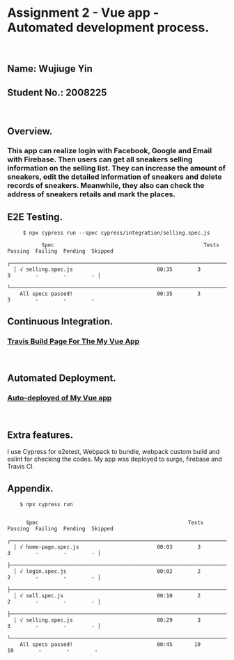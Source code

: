 # Assignment 2 - Vue app - Automated development process.

<br>

## Name: Wujiuge Yin  ##
## Student No.: 2008225 ##
<br>

## Overview.
### This app can realize login with Facebook, Google and Email with Firebase. Then users can get all sneakers selling information on the selling list. They can increase the amount of sneakers, edit the detailed information of sneakers and delete records of sneakers. Meanwhile, they also can check the address of sneakers retails and mark the places.

## E2E Testing.
```
     $ npx cypress run --spec cypress/integration/selling.spec.js

           Spec                                                Tests  Passing  Failing  Pending  Skipped
  ┌────────────────────────────────────────────────────────────────────────────────────────────────┐
  │ √ selling.spec.js                           00:35        3        3        -        -        - │
  └────────────────────────────────────────────────────────────────────────────────────────────────┘
    All specs passed!                           00:35        3        3        -        -        -

```

## Continuous Integration.
### [Travis Build Page For The My Vue App](https://travis-ci.org/a600233/VeninesneakerVueTest)
<br>

## Automated Deployment.
### [Auto-deployed of My Vue app](http://venine.surge.sh/)
<br>

## Extra features.
I use Cypress for e2etest, Webpack to bundle, webpack custom build and eslint for checking the codes. My app was deployed to surge, firebase and Travis CI.

## Appendix.
```
    $ npx cypress run


      Spec                                                Tests  Passing  Failing  Pending  Skipped
  ┌────────────────────────────────────────────────────────────────────────────────────────────────┐
  │ √ home-page.spec.js                         00:03        3        3        -        -        - │
  ├────────────────────────────────────────────────────────────────────────────────────────────────┤
  │ √ login.spec.js                             00:02        2        2        -        -        - │
  ├────────────────────────────────────────────────────────────────────────────────────────────────┤
  │ √ sell.spec.js                              00:10        2        2        -        -        - │
  ├────────────────────────────────────────────────────────────────────────────────────────────────┤
  │ √ selling.spec.js                           00:29        3        3        -        -        - │
  └────────────────────────────────────────────────────────────────────────────────────────────────┘
    All specs passed!                           00:45       10       10        -        -        -
```
